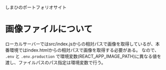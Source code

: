 しまひのポートフォリオサイト


# 画像ファイルについて  
ローカルサーバーではsrc/index.jsからの相対パスで画像を取得しているが、本番環境ではindex.htmlからの相対パスで画像を取得する必要がある。
なので、 `.env` と `.env.production` で環境変数(REACT_APP_IMAGE_PATH)に異なる値を渡し、ファイルパスのパス指定は環境変数で行う。